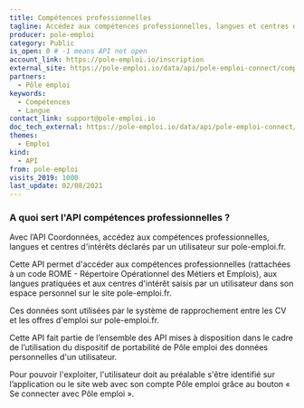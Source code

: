 ```yaml
---
title: Compétences professionnelles
tagline: Accédez aux compétences professionnelles, langues et centres d'intérêts déclarés par un utilisateur sur pole-emploi.fr
producer: pole-emploi
category: Public
is_open: 0 # -1 means API not open
account_link: https://pole-emploi.io/inscription
external_site: https://pole-emploi.io/data/api/pole-emploi-connect/competences-professionnelles?tabgroup-api=documentation&doc-section=api-doc-section-caracteristiques
partners:
  - Pôle emploi
keywords:
  - Compétences
  - Langue
contact_link: support@pole-emploi.io
doc_tech_external: https://pole-emploi.io/data/api/pole-emploi-connect/competences-professionnelles?tabgroup-api=documentation&doc-section=api-doc-section-caracteristiques
themes:
  - Emploi
kind:
  - API
from: pole-emploi
visits_2019: 1000
last_update: 02/08/2021
---
```


### A quoi sert l'API compétences professionnelles ?

Avec l’API Coordonnées, accédez aux compétences professionnelles, langues et centres d'intérêts déclarés par un utilisateur sur pole-emploi.fr.

Cette API permet d'accéder aux compétences professionnelles (rattachées à un code ROME - Répertoire Opérationnel des Métiers et Emplois), aux langues pratiquées et aux centres d'intérêt saisis par un utilisateur dans son espace personnel sur le site pole-emploi.fr.

Ces données sont utilisées par le système de rapprochement entre les CV et les offres d'emploi sur pole-emploi.fr.

Cette API fait partie de l’ensemble des API mises à disposition dans le cadre de l’utilisation du dispositif de portabilité de Pôle emploi des données personnelles d'un utilisateur.

Pour pouvoir l'exploiter, l'utilisateur doit au préalable s'être identifié sur l’application ou le site web avec son compte Pôle emploi grâce au bouton « Se connecter avec Pôle emploi ».
